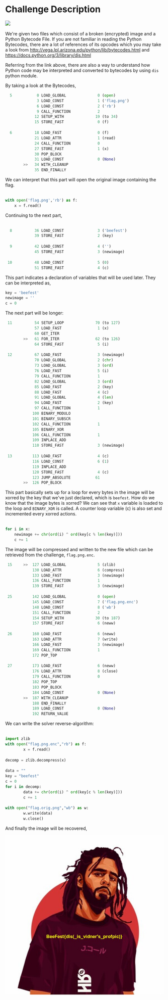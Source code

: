 # Challenge Description

<img src="images/image1.png" />
<br>

We're given two files which consist of a broken (encrypted) image and a Python
Bytecode File.
If you are not familiar in reading the Python Bytecodes, there are a lot
of references of its opcodes which you may take a look from http://vega.lpl.arizona.edu/python/lib/bytecodes.html
and https://docs.python.org/3/library/dis.html

Referring from the link above, there are also a way to understand how Python code may be interpreted
and converted to bytecodes by using `dis` python module.

By taking a look at the Bytecodes,

```python
  5           0 LOAD_GLOBAL              0 (open)
              3 LOAD_CONST               1 ('flag.png')
              6 LOAD_CONST               2 ('rb')
              9 CALL_FUNCTION            2
             12 SETUP_WITH              19 (to 34)
             15 STORE_FAST               0 (f)

  6          18 LOAD_FAST                0 (f)
             21 LOAD_ATTR                1 (read)
             24 CALL_FUNCTION            0
             27 STORE_FAST               1 (x)
             30 POP_BLOCK           
             31 LOAD_CONST               0 (None)
        >>   34 WITH_CLEANUP        
             35 END_FINALLY
```

We can interpret that this part will open the original image containing the flag.

```python

with open('flag.png','rb') as f:
	x = f.read()
```

Continuing to the next part,

```python

  8          36 LOAD_CONST               3 ('beefest')
             39 STORE_FAST               2 (key)

  9          42 LOAD_CONST               4 ('')
             45 STORE_FAST               3 (newimage)

 10          48 LOAD_CONST               5 (0)
             51 STORE_FAST               4 (c)
```

This part indicates a declaration of variables that will be used later.
They can be interpreted as,

```python
key = 'beefest'
newimage = ''
c = 0
```

The next part will be longer:

```python
 11          54 SETUP_LOOP              70 (to 127)
             57 LOAD_FAST                1 (x)
             60 GET_ITER            
        >>   61 FOR_ITER                62 (to 126)
             64 STORE_FAST               5 (i)

 12          67 LOAD_FAST                3 (newimage)
             70 LOAD_GLOBAL              2 (chr)
             73 LOAD_GLOBAL              3 (ord)
             76 LOAD_FAST                5 (i)
             79 CALL_FUNCTION            1
             82 LOAD_GLOBAL              3 (ord)
             85 LOAD_FAST                2 (key)
             88 LOAD_FAST                4 (c)
             91 LOAD_GLOBAL              4 (len)
             94 LOAD_FAST                2 (key)
             97 CALL_FUNCTION            1
            100 BINARY_MODULO       
            101 BINARY_SUBSCR       
            102 CALL_FUNCTION            1
            105 BINARY_XOR          
            106 CALL_FUNCTION            1
            109 INPLACE_ADD         
            110 STORE_FAST               3 (newimage)

 13         113 LOAD_FAST                4 (c)
            116 LOAD_CONST               6 (1)
            119 INPLACE_ADD         
            120 STORE_FAST               4 (c)
            123 JUMP_ABSOLUTE           61
        >>  126 POP_BLOCK
```

This part basically sets up for a loop for every bytes in the image
will be xorred by the key that we've just declared, which is `beefest`.
How do we know that the image bytes is xorred? We can see that `x` variable
is loaded to the loop and `BINARY_XOR` is called.
A counter loop variable (c) is also set and incremented every xorred
actions.

```python

for i in x:
	newimage += chr(ord(i) ^ ord(key[c % len(key)]))
	c += 1
```
The image will be compressed and written to the new file which can be retrieved from the
challenge, `flag.png.enc`.

```python
 15     >>  127 LOAD_GLOBAL              5 (zlib)
            130 LOAD_ATTR                6 (compress)
            133 LOAD_FAST                3 (newimage)
            136 CALL_FUNCTION            1
            139 STORE_FAST               3 (newimage)

 25         142 LOAD_GLOBAL              0 (open)
            145 LOAD_CONST               7 ('flag.png.enc')
            148 LOAD_CONST               8 ('wb')
            151 CALL_FUNCTION            2
            154 SETUP_WITH              30 (to 187)
            157 STORE_FAST               6 (neww)

 26         160 LOAD_FAST                6 (neww)
            163 LOAD_ATTR                7 (write)
            166 LOAD_FAST                3 (newimage)
            169 CALL_FUNCTION            1
            172 POP_TOP             

 27         173 LOAD_FAST                6 (neww)
            176 LOAD_ATTR                8 (close)
            179 CALL_FUNCTION            0
            182 POP_TOP             
            183 POP_BLOCK           
            184 LOAD_CONST               0 (None)
        >>  187 WITH_CLEANUP        
            188 END_FINALLY         
            189 LOAD_CONST               0 (None)
            192 RETURN_VALUE 
```

We can write the solver reverse-algorithm:

```python

import zlib
with open("flag.png.enc","rb") as f:
        x = f.read()

decomp = zlib.decompress(x)

data = ""
key = "beefest"
c = 0
for i in decomp:
        data += chr(ord(i) ^ ord(key[c % len(key)]))
        c += 1

with open("flag.orig.png","wb") as w:
        w.write(data)
        w.close()
```

And finally the image will be recovered,

<img src="images/flag.orig.png" />
<br>

